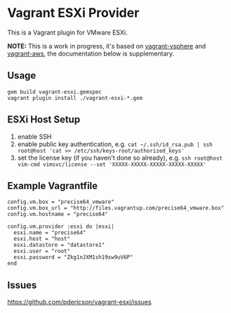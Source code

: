 # Vagrant ESXi Provider

This is a Vagrant plugin for VMware ESXi.

**NOTE:** This is a work in progress, it's based on [vagrant-vsphere](https://github.com/nsidc/vagrant-vsphere) and [vagrant-aws](https://github.com/mitchellh/vagrant-aws), the documentation below is supplementary.

## Usage

    gem build vagrant-esxi.gemspec
    vagrant plugin install ./vagrant-esxi-*.gem

## ESXi Host Setup

1. enable SSH
2. enable public key authentication, e.g. `cat ~/.ssh/id_rsa.pub | ssh root@host 'cat >> /etc/ssh/keys-root/authorized_keys'`
3. set the license key (if you haven't done so already), e.g. `ssh root@host vim-cmd vimsvc/license --set 'XXXXX-XXXXX-XXXXX-XXXXX-XXXXX'`

## Example Vagrantfile

    config.vm.box = "precise64_vmware"
    config.vm.box_url = "http://files.vagrantup.com/precise64_vmware.box"
    config.vm.hostname = "precise64"

    config.vm.provider :esxi do |esxi|
      esxi.name = "precise64"
      esxi.host = "host"
      esxi.datastore = "datastore1"
      esxi.user = "root"
      esxi.password = "Zkg1nJXM1sh19sw9uV6P"
    end

## Issues

https://github.com/pdericson/vagrant-esxi/issues
